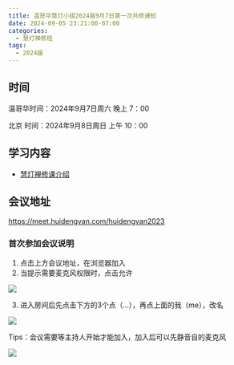 ```yaml
---
title: 温哥华慧灯小组2024届9月7日第一次共修通知
date: 2024-09-05 23:21:00-07:00
categories:
  - 慧灯禅修班
tags:
  - 2024届
---
```

## 时间

温哥华时间：2024年9月7日周六 晚上 7：00

北京   时间：2024年9月8日周日 上午 10：00

## 学习内容

* [慧灯禅修课介绍](http://huidengchanxiu.net/wsb/book1/b1-0)

## 会议地址

<https://meet.huidengvan.com/huidengvan2023>

### 首次参加会议说明

1. 点击上方会议地址，在浏览器加入
2. 当提示需要麦克风权限时，点击允许

![](/f/up/jetsi_allow_mic.png)

3. 进入房间后先点击下方的3个点（...），再点上面的我（me），改名

![](/f/up/jetsi_chage_name.jpeg)

Tips：会议需要等主持人开始才能加入，加入后可以先静音自的麦克风

![](/f/up/jetsi_mute_mic.png)
